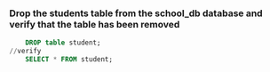 ###  Drop the students table from the school_db database and verify that the table has been removed
```sql
    DROP table student;
//verify
    SELECT * FROM student;

```